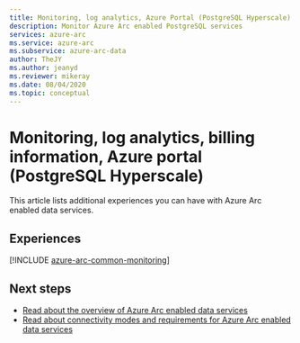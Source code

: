 ```yaml
---
title: Monitoring, log analytics, Azure Portal (PostgreSQL Hyperscale)
description: Monitor Azure Arc enabled PostgreSQL services
services: azure-arc
ms.service: azure-arc
ms.subservice: azure-arc-data
author: TheJY
ms.author: jeanyd
ms.reviewer: mikeray
ms.date: 08/04/2020
ms.topic: conceptual
---
```


# Monitoring, log analytics, billing information, Azure portal (PostgreSQL Hyperscale)

This article lists additional experiences you can have with Azure Arc enabled data services.

## Experiences

[!INCLUDE [azure-arc-common-monitoring](../../../includes/azure-arc-common-monitoring.md)]

## Next steps
- [Read about the overview of Azure Arc enabled data services](overview.md)
- [Read about connectivity modes and requirements for Azure Arc enabled data services](connectivity.md)
